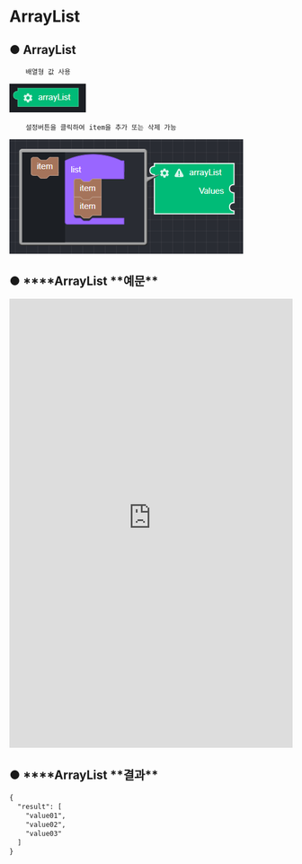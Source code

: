 # ArrayList

## ● ArrayList

        배열형 값 사용

![](../../../img/assets/image%20%28194%29.png)

        설정버튼을 클릭하여 item을 추가 또는 삭제 가능

![](../../../img/assets/image%20%28163%29.png)

## ● \***\*ArrayList **예문\*\*

<iframe
    src="https://d1sxhpvag16wqc.cloudfront.net/v3.1.0/arrayList/arrayList"
    name="프레임 이름"
    width="100%"
    height="800px"
    allow=""
    style="border:0 none"
    sandbox="allow-scripts allow-same-origin">
  iframe를 지원하지 않는 브라우저인 경우 대체정보를 제공 
  ![](../../../img/assets/image%20%28103%29.png)

![](../../../img/assets/image%20%28128%29.png)

</iframe>

## ● \***\*ArrayList **결과\*\*

```text
{
  "result": [
    "value01",
    "value02",
    "value03"
  ]
}
```
